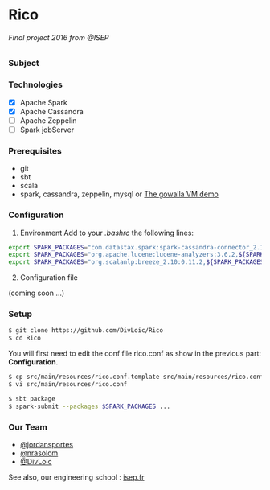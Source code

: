 # Rico
###### Final project 2016 from @ISEP

### Subject

### Technologies
- [X] Apache Spark
- [X] Apache Cassandra
- [ ] Apache Zeppelin
- [ ] Spark jobServer

### Prerequisites
- git
- sbt
- scala
- spark, cassandra, zeppelin, mysql or [The gowalla VM demo](https://github.com/natalinobusa/gowalla-spark-demo)


### Configuration
1. Environment
Add to your *.bashrc* the following lines:
````sh
export SPARK_PACKAGES="com.datastax.spark:spark-cassandra-connector_2.10:1.4.1"
export SPARK_PACKAGES="org.apache.lucene:lucene-analyzers:3.6.2,${SPARK_PACKAGES}"
export SPARK_PACKAGES="org.scalanlp:breeze_2.10:0.11.2,${SPARK_PACKAGES}"
````
2. Configuration file

(coming soon ...)

### Setup

```bash
$ git clone https://github.com/DivLoic/Rico
$ cd Rico
```

You will first need to edit the conf file rico.conf as show in the previous part: **Configuration**.
```bash
$ cp src/main/resources/rico.conf.template src/main/resources/rico.conf
$ vi src/main/resources/rico.conf
```

```bash
$ sbt package
$ spark-submit --packages $SPARK_PACKAGES ...
```

### Our Team
- [@jordansportes](https://github.com/jordansportes8355)
- [@nrasolom](https://github.com/nrasolom)
- [@DivLoic](https://github.com/DivLoic)

See also, our engineering school : [isep.fr](http://www.isep.fr)
